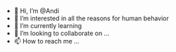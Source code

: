 - 👋 Hi, I’m @Andi
- 👀 I’m interested in all the reasons for human behavior
- 🌱 I’m currently learning 
- 💞️ I’m looking to collaborate on ...
- 📫 How to reach me ...

<!---
Andi-art/Andi-art is a ✨ special ✨ repository because its `README.md` (this file) appears on your GitHub profile.
You can click the Preview link to take a look at your changes.
--->
